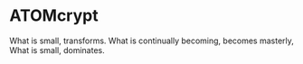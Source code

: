 # ATOMcrypt
What is small, transforms. What is continually becoming, becomes masterly, What is small, dominates.
